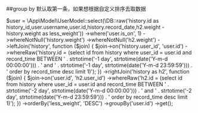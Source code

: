 ##group by 默认取第一条，如果想根据自定义排序去取数据

$user = \App\Model\UserModel::select(\DB::raw('history.id as history_id,user.username,user.id,history.record_date,h2.weight - history.weight as less_weight'))
            ->where('user.is_on', 1)
            ->whereNotNull('history.weight')
            ->whereNotNull('h2.weight')
            ->leftJoin('history', function ($join) {
                $join->on('history.user_id', 'user.id')
                    ->whereRaw('history.id = (select id from history where user_id = user.id and record_time BETWEEN ' .
                        strtotime('-1 day', strtotime(date('Y-m-d 00:00:00'))) . ' and '
                        . strtotime('-1 day', strtotime(date('Y-m-d 23:59:59'))) . ' order by record_time desc limit 1)');
            })
            ->rightJoin('history as h2', function ($join) {
                $join->on('user.id', 'h2.user_id')
                    ->whereRaw('h2.id = (select id from history where user_id = user.id and record_time BETWEEN ' .
                        strtotime('-2 day', strtotime(date('Y-m-d 00:00:00'))) . ' and '
                        . strtotime('-2 day', strtotime(date('Y-m-d 23:59:59'))) . ' order by record_time desc limit 1)');
            })
            ->orderBy('less_weight', 'DESC')
            ->groupBy('user.id')
            ->get();
